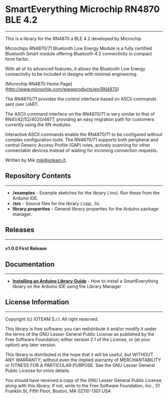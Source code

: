 # SmartEverything Microchip RN4870 BLE 4.2
---
This is a library for the RN4870 a BLE 4.2 developed by Microchip 

Microchips RN4870/71 Bluetooth Low Energy Module is a fully certified Bluetooth
Smart module offering Bluetooth 4.2 connectivity in compact form factor. 

With all of its advanced features, it allows the Bluetooth Low Energy connectivity to be included in
designs with minimal engineering.


[Microchip RN4870 Home Page]
(http://www.microchip.com/wwwproducts/en/RN4870)

The RN4870/71 provides the control interface based on ASCII commands sent over UART. 

The ASCII command interface on the RN4870/71 is very similar to that of RN41/42/52/4020/4677, 
providing an easy migration path for customers currently using the RN modules.

Interactive ASCII commands enable the RN4870/71 to be configured without complex configuration tools. 
The RN4870/71 supports both peripheral and central Generic Access Profile (GAP) roles, 
actively scanning for other connectable devices instead of waiting for incoming 
connection requests.

Written by Mik <mik@ioteam.it>.  

## Repository Contents
---
* **/examples** - Example sketches for the library (.ino). Run these from the Arduino IDE. 
* **/src** - Source files for the library (.cpp, .h).
* **library.properties** - General library properties for the Arduino package manager.

## Releases
---
#### v1.0.0 First Release

## Documentation
---
* **[Installing an Arduino Library Guide](http://www.arduino.cc/en/Guide/Libraries#toc3)** - How to install a SmartEverything library on the Arduino IDE using the Library Manager


## License Information
---

Copyright (c) IOTEAM S.r.l. All right reserved.

This library is free software; you can redistribute it and/or
modify it under the terms of the GNU Lesser General Public
License as published by the Free Software Foundation; either
version 2.1 of the License, or (at your option) any later version.

This library is distributed in the hope that it will be useful,
but WITHOUT ANY WARRANTY; without even the implied warranty of
MERCHANTABILITY or FITNESS FOR A PARTICULAR PURPOSE. See the GNU
Lesser General Public License for more details.

You should have received a copy of the GNU Lesser General Public
License along with this library; if not, write to the Free Software
Foundation, Inc., 51 Franklin St, Fifth Floor, Boston, MA 02110-1301 USA
